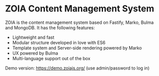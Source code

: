 # ZOIA Content Management System

ZOIA is the content management system based on Fastify, Marko, Bulma and MongoDB. It has the following features:

* Lightweight and fast
* Modular structure developed in love with ES6
* Template system and Server-side rendering powered by Marko
* UX powered by Bulma
* Multi-language support out of the box
  
Demo version: https://demo.zoiajs.org/ (use admin/password to log in)